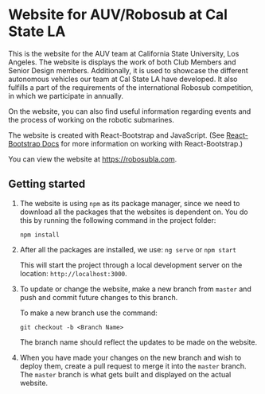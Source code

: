 # Website for AUV/Robosub at Cal State LA
This is the website for the AUV team at California State University, Los Angeles.
The website is displays the work of both Club Members and Senior Design members.
Additionally, it is used to showcase the different autonomous vehicles our team
at Cal State LA have developed. It also fulfills a part of the requirements
of the international Robosub competition, in which we participate in annually.

On the website, you can also find useful information regarding events and the
process of working on the robotic submarines.

The website is created with React-Bootstrap and JavaScript.
(See [React-Bootstrap Docs](https://https://react-bootstrap.github.io/) for more
information on working with React-Bootstrap.)

You can view the website at https://robosubla.com.

## Getting started
1. The website is using `npm` as its package manager, since we need to download
   all the  packages that the websites is dependent on. You do this by running
   the following command in the project folder:

    `npm install`

2. After all the packages are installed, we use:
    `ng serve`
      or
    `npm start`

   This will start the project through a local development server on the
   location: `http://localhost:3000`.

3. To update or change the website, make a new branch from `master` and push
   and commit future changes to this branch.

    To make a new branch use the command:

     `git checkout -b <Branch Name>`

    The branch name should reflect the updates to be made on the website.

4. When you have made your changes on the new branch and wish to deploy them,
   create a pull request to merge it into the `master` branch. The `master`
   branch is what gets built and displayed on the actual website.
